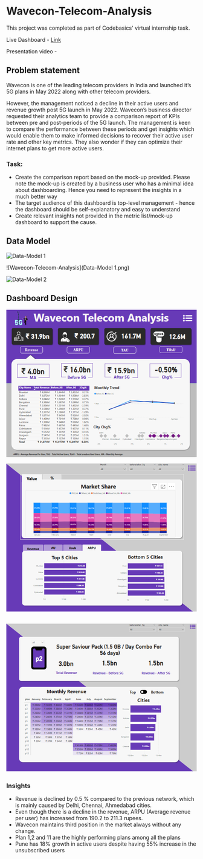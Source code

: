 # Wavecon-Telecom-Analysis
This project was completed as part of Codebasics' virtual internship task.

Live Dashboard - [Link](https://www.novypro.com/project/Wavecon-telecom-analysis-1)

Presentation video - 

## Problem statement

Wavecon is one of the leading telecom providers in India and launched it’s 5G plans in May 2022 along with other telecom providers.

However, the management noticed a decline in their active users and revenue growth post 5G launch in May 2022. Wavecon’s business director requested their analytics team to provide a comparison report of KPIs between pre and post-periods of the 5G launch. The management is keen to compare the performance between these periods and get insights which would enable them to make informed decisions to recover their active user rate and other key metrics. They also wonder if they can optimize their internet plans to get more active users.

### Task:  

- Create the comparison report based on the mock-up provided. Please note the mock-up  is created by a business user who has a minimal idea about dashboarding. Hence you need to represent the insights in a much better way
- The target audience of this dashboard is top-level management - hence the dashboard should be self-explanatory and easy to understand
- Create relevant insights not provided in the metric list/mock-up dashboard to support the cause.

## Data Model

![Data-Model 1](attachment:b3fbb00e-8ed3-44aa-b408-9724594a406a:image.png)

![Wavecon-Telecom-Analysis](Data-Model 1.png)

![Data-Model 2](attachment:2f37ffd6-3ae0-4711-a0d0-89c0cf65628b:image.png)

## Dashboard Design
![Dashboard Main](https://github.com/gireesh2580/Wavecon-Telecom-Analysis/blob/main/Dashboard%20Main.png)

![Market](https://github.com/gireesh2580/Wavecon-Telecom-Analysis/blob/main/Market.png)

![Plan](https://github.com/gireesh2580/Wavecon-Telecom-Analysis/blob/main/Plan.png)
---
### Insights

- Revenue is declined by 0.5 % compared to the previous network, which is mainly caused by Delhi, Chennai, Ahmedabad cities.
- Even though there is a decline in the revenue, ARPU (Average revenue per user) has increased from 190.2 to 211.3 rupees.
- Wavecon maintains third position in the market always without any change.
- Plan 1,2 and 11 are the highly performing plans among all the plans
- Pune has 18% growth in active users despite having 55% increase in the unsubscribed users
